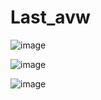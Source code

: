 # Last_avw

![image](https://github.com/Danudech09/Last_avw/assets/111486643/33e36799-2409-44f3-ab4b-4819119fa6e7)

![image](https://github.com/Danudech09/Last_avw/assets/111486643/66200390-f134-4e30-b067-6a9a1fb506f3)

![image](https://github.com/Danudech09/Last_avw/assets/111486643/dd1643b4-4bed-4e87-8d9e-01a6113e1de8)

